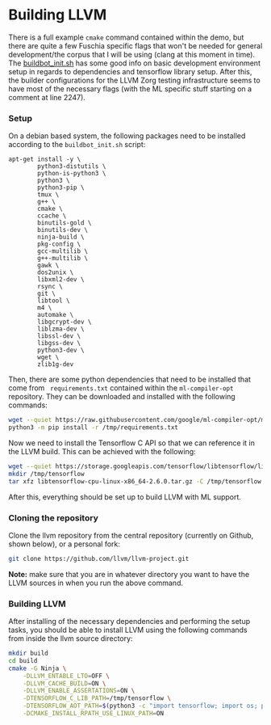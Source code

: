 # Building LLVM

There is a full example `cmake` command contained within the demo, but there are quite a few Fuschia specific flags that won't be needed for general development/the corpus that I will be using (clang at this moment in time). The [buildbot_init.sh](https://github.com/google/ml-compiler-opt/blob/main/buildbot/buildbot_init.sh) has some good info on basic development environment setup in regards to dependencies and tensorflow library setup. After this, the builder configurations for the LLVM Zorg testing infrastructure seems to have most of the necessary flags (with the ML specific stuff starting on a comment at line 2247). 

### Setup

On a debian based system, the following packages need to be installed according to the `buildbot_init.sh` script:

```
apt-get install -y \
        python3-distutils \
        python-is-python3 \
        python3 \
        python3-pip \
        tmux \
        g++ \
        cmake \
        ccache \
        binutils-gold \
        binutils-dev \
        ninja-build \
        pkg-config \
        gcc-multilib \
        g++-multilib \
        gawk \
        dos2unix \
        libxml2-dev \
        rsync \
        git \
        libtool \
        m4 \
        automake \
        libgcrypt-dev \
        liblzma-dev \
        libssl-dev \
        libgss-dev \
        python3-dev \
        wget \
        zlib1g-dev
```

Then, there are some python dependencies that need to be installed that come from ` requirements.txt` contained within the `ml-compiler-opt` repository. They can be downloaded and installed with the following commands:

```bash
wget --quiet https://raw.githubusercontent.com/google/ml-compiler-opt/main/requirements.txt -P /tmp
python3 -m pip install -r /tmp/requirements.txt
```

Now we need to install the Tensorflow C API so that we can reference it in the LLVM build. This can be achieved with the following:

```bash
wget --quiet https://storage.googleapis.com/tensorflow/libtensorflow/libtensorflow-cpu-linux-x86_64-2.6.0.tar.gz
mkdir /tmp/tensorflow
tar xfz libtensorflow-cpu-linux-x86_64-2.6.0.tar.gz -C /tmp/tensorflow
```

After this, everything should be set up to build LLVM with ML support.

### Cloning the repository

Clone the llvm repository from the central repository (currently on Github, shown below), or a personal fork:

```bash
git clone https://github.com/llvm/llvm-project.git
```

**Note:** make sure that you are in whatever directory you want to have the LLVM sources in when you run the above command.

### Building LLVM

After installing of the necessary dependencies and performing the setup tasks, you should be able to install LLVM using the following commands from inside the llvm source directory:

```bash
mkdir build
cd build
cmake -G Ninja \
    -DLLVM_ENTABLE_LTO=OFF \
    -DLLVM_CACHE_BUILD=ON \
    -DLLVM_ENABLE_ASSERTATIONS=ON \
    -DTENSORFLOW_C_LIB_PATH=/tmp/tensorflow \
    -DTENSORFLOW_AOT_PATH=$(python3 -c "import tensorflow; import os; print(os.path.dirname(tensorflow.__file__))") \
    -DCMAKE_INSTALL_RPATH_USE_LINUX_PATH=ON
```
